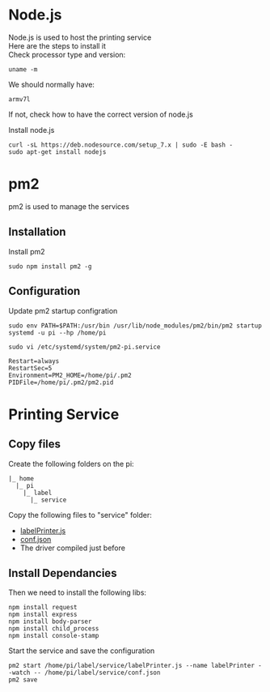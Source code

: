 # Node.js
Node.js is used to host the printing service  
Here are the steps to install it  
Check processor type and version:

    uname -m

We should normally have:

    armv7l

If not, check how to have the correct version of node.js

Install node.js

	curl -sL https://deb.nodesource.com/setup_7.x | sudo -E bash -
	sudo apt-get install nodejs


# pm2
pm2 is used to manage the services
## Installation
Install pm2

	sudo npm install pm2 -g


## Configuration
Update pm2 startup configration

    sudo env PATH=$PATH:/usr/bin /usr/lib/node_modules/pm2/bin/pm2 startup systemd -u pi --hp /home/pi

    sudo vi /etc/systemd/system/pm2-pi.service

    Restart=always
    RestartSec=5
    Environment=PM2_HOME=/home/pi/.pm2
    PIDFile=/home/pi/.pm2/pm2.pid

# Printing Service
## Copy files
Create the following folders on the pi:

    |_ home
      |_ pi
        |_ label
          |_ service


Copy the following files to "service" folder:  
- [labelPrinter.js](src/labelPrinter.js)
- [conf.json](src/conf.json)
- The driver compiled just before

## Install Dependancies
Then we need to install the following libs:

    npm install request
    npm install express
    npm install body-parser
    npm install child_process
    npm install console-stamp


Start the service and save the configuration

    pm2 start /home/pi/label/service/labelPrinter.js --name labelPrinter --watch -- /home/pi/label/service/conf.json
    pm2 save
